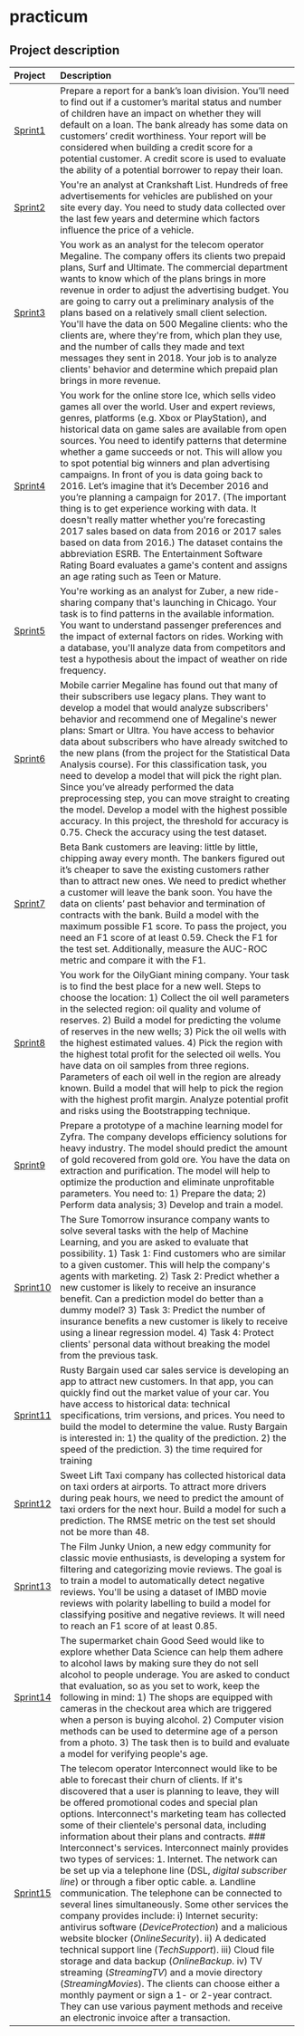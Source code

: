 # practicum
## Project description
|Project | Description |
|:----   |:---         |
| <a href="https://github.com/sl2902/practicum/tree/main/sprint01_bank_loan_report">Sprint1</a>       |Prepare a report for a bank’s loan division. You’ll need to find out if a customer’s marital status and number of children have an impact on whether they           will default on a loan. The bank already has some data on customers’ credit worthiness. Your report will be considered when building a credit score for a           potential customer. A credit score is used to evaluate the ability of a potential borrower to repay their loan.|
| <a href="https://github.com/sl2902/practicum/tree/main/sprint02_car_sales_ads">Sprint2</a>        |You're an analyst at Crankshaft List. Hundreds of free advertisements for vehicles are published on your site every day. You need to study data collected           over the last few years and determine which factors influence the price of a vehicle.|
| <a href="https://github.com/sl2902/practicum/tree/main/sprint03_telecom_prepaid_plans">Sprint3</a>        |You work as an analyst for the telecom operator Megaline. The company offers its clients two prepaid plans, Surf and Ultimate. The commercial department             wants to know which of the plans brings in more revenue in order to adjust the advertising budget. You are going to carry out a preliminary analysis of             the plans based on a relatively small client selection. You'll have the data on 500 Megaline clients: who the clients are, where they're from, which plan           they use, and the number of calls they made and text messages they sent in 2018. Your job is to analyze clients' behavior and determine which prepaid plan           brings in more revenue.|
| <a href="https://github.com/sl2902/practicum/tree/main/sprint04_online_video_games">Sprint4</a>        |You work for the online store Ice, which sells video games all over the world. User and expert reviews, genres, platforms (e.g. Xbox or PlayStation), and           historical data on game sales are available from open sources. You need to identify patterns that determine whether a game succeeds or not. This will               allow you to spot potential big winners and plan advertising campaigns. In front of you is data going back to 2016. Let’s imagine that it’s December 2016           and you’re planning a campaign for 2017. (The important thing is to get experience working with data. It doesn't really matter whether you're forecasting           2017 sales based on data from 2016 or 2017 sales based on data from 2016.) The dataset contains the abbreviation ESRB. The Entertainment Software Rating             Board evaluates a game's content and assigns an age rating such as Teen or Mature.|
| <a href="https://github.com/sl2902/practicum/tree/main/sprint05_zuber_ride_sharing">Sprint5</a>        |You're working as an analyst for Zuber, a new ride-sharing company that's launching in Chicago. Your task is to find patterns in the available                       information. You want to understand passenger preferences and the impact of external factors on rides. Working with a database, you'll analyze data from             competitors and test a hypothesis about the impact of weather on ride frequency.|
| <a href="https://github.com/sl2902/practicum/tree/main/sprint06_teleco_megaline_classification">Sprint6</a>        |Mobile carrier Megaline has found out that many of their subscribers use legacy plans. They want to develop a model that would analyze subscribers'                 behavior and recommend one of Megaline's newer plans: Smart or Ultra. You have access to behavior data about subscribers who have already switched to the           new plans (from the project for the Statistical Data Analysis course). For this classification task, you need to develop a model that will pick the right           plan. Since you’ve already performed the data preprocessing step, you can move straight to creating the model. Develop a model with the highest possible             accuracy. In this project, the threshold for accuracy is 0.75. Check the accuracy using the test dataset.|
| <a href="https://github.com/sl2902/practicum/tree/main/sprint07_best_bank_customer_churn">Sprint7</a>        |Beta Bank customers are leaving: little by little, chipping away every month. The bankers figured out it’s cheaper to save the existing customers rather             than to attract new ones. We need to predict whether a customer will leave the bank soon. You have the data on clients’ past behavior and termination of             contracts with the bank. Build a model with the maximum possible F1 score. To pass the project, you need an F1 score of at least 0.59. Check the F1 for             the test set. Additionally, measure the AUC-ROC metric and compare it with the F1.|
| <a href="https://github.com/sl2902/practicum/tree/main/sprint08_oilygiant_oil_wells">Sprint8</a>        |You work for the OilyGiant mining company. Your task is to find the best place for a new well. Steps to choose the location: 1) Collect the oil well                 parameters in the selected region: oil quality and volume of reserves. 2) Build a model for predicting the volume of reserves in the new wells; 3) Pick             the oil wells with the highest estimated values. 4) Pick the region with the highest total profit for the selected oil wells. You have data on oil samples from three regions. Parameters of each oil well in the region are already known. Build a model that will help to pick the region with the highest profit margin. Analyze potential profit and risks using the Bootstrapping technique.|
| <a href="https://github.com/sl2902/practicum/tree/main/sprint09_gold_recovery">Sprint9</a>        |Prepare a prototype of a machine learning model for Zyfra. The company develops efficiency solutions for heavy industry. The model should predict the               amount of gold recovered from gold ore. You have the data on extraction and purification. The model will help to optimize the production and eliminate               unprofitable parameters. You need to: 1) Prepare the data; 2) Perform data analysis; 3) Develop and train a model.|
|  <a href="https://github.com/sl2902/practicum/tree/main/sprint10_sure_tomorrow_insurance">Sprint10        |The Sure Tomorrow insurance company wants to solve several tasks with the help of Machine Learning, and you are asked to evaluate that possibility. 1)              Task 1: Find customers who are similar to a given customer. This will help the company's agents with marketing. 2) Task 2: Predict whether a new customer            is likely to receive an insurance benefit. Can a prediction model do better than a dummy model? 3) Task 3: Predict the number of insurance benefits a new            customer is likely to receive using a linear regression model. 4) Task 4: Protect clients' personal data without breaking the model from the previous                task.|
| <a href="https://github.com/sl2902/practicum/tree/main/sprint11_rusty_bargain_car_prices">Sprint11</a>        |Rusty Bargain used car sales service is developing an app                                                                                                            to attract new customers. In that app, you can quickly find                                                                                                          out the market value of your car. You have access to                                                                                                                historical data: technical specifications, trim versions,                                                                                                            and prices. You need to build the model to determine the                                                                                                            value. Rusty Bargain is interested in: 1) the quality of                                                                                                            the prediction. 2) the speed of the prediction. 3) the time                                                                                                          required for training|
| <a href="https://github.com/sl2902/practicum/tree/main/sprint12_sweet_lift_taxi_ride_timeseries">Sprint12</a>        |Sweet Lift Taxi company has collected historical data on                                                                                                            taxi orders at airports. To attract more drivers during                                                                                                              peak hours, we need to predict the amount of taxi orders                                                                                                            for the next hour. Build a model for such a prediction. The                                                                                                          RMSE metric on the test set should not be more than 48.|
| <a href="https://github.com/sl2902/practicum/tree/main/sprint13_imdb_movie_reviews">Sprint13</a>        |The Film Junky Union, a new edgy community for classic                                                                                                              movie enthusiasts, is developing a system for filtering and                                                                                                          categorizing movie reviews. The goal is to train a model to                                                                                                          automatically detect negative reviews. You'll be using a                                                                                                            dataset of IMBD movie reviews with polarity labelling to                                                                                                            build a model for classifying positive and negative                                                                                                                  reviews. It will need to reach an F1 score of at least                                                                                                              0.85.|
| <a href="https://github.com/sl2902/practicum/tree/main/sprint14_age_predictions">Sprint14</a>        |The supermarket chain Good Seed would like to explore                                                                                                                whether Data Science can help them adhere to alcohol laws                                                                                                            by making sure they do not sell alcohol to people underage.                                                                                                          You are asked to conduct that evaluation, so as you set to                                                                                                          work, keep the following in mind: 1) The shops are equipped                                                                                                          with cameras in the checkout area which are triggered when                                                                                                          a person is buying alcohol. 2) Computer vision methods can                                                                                                          be used to determine age of a person from a photo. 3) The                                                                                                            task then is to build and evaluate a model for verifying                                                                                                            people's age.|
| <a href="https://github.com/sl2902/practicum/tree/main/sprint15_interconnect_telco_churn">Sprint15</a>        |The telecom operator Interconnect would like to be able to forecast their churn of clients. If it's discovered that a user is planning to leave, they will be offered promotional codes and special plan options. Interconnect's marketing team has collected some of their clientele's personal data, including information about their plans and contracts. ### Interconnect's services. Interconnect mainly provides two types of services: 1. Internet. The network can be set up via a telephone line (DSL, *digital subscriber line*) or through a fiber optic cable. a. Landline communication. The telephone can be connected to several lines simultaneously. Some other services the company provides include: i) Internet security: antivirus software (*DeviceProtection*) and a malicious website blocker (*OnlineSecurity*). ii) A dedicated technical support line (*TechSupport*). iii) Cloud file storage and data backup (*OnlineBackup*. iv) TV streaming (*StreamingTV*) and a movie directory (*StreamingMovies*). The clients can choose either a monthly payment or sign a 1- or 2-year contract. They can use various payment methods and receive an electronic invoice after a transaction.|
